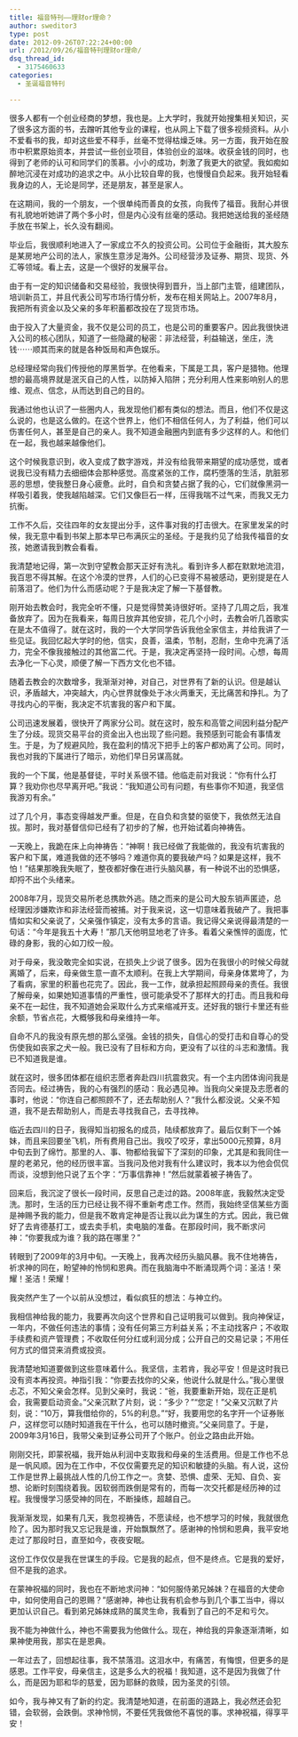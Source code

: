 ```yaml
---
title: 福音特刊——理财or理命？
author: sweditor3
type: post
date: 2012-09-26T07:22:24+00:00
url: /2012/09/26/福音特刊理财or理命/
dsq_thread_id:
  - 3175460633
categories:
  - 圣诞福音特刊

---
```

很多人都有一个创业经商的梦想，我也是。上大学时，我就开始搜集相关知识，买了很多这方面的书，去蹭听其他专业的课程，也从网上下载了很多视频资料。从小不爱看书的我，却对这些爱不释手，丝毫不觉得枯燥乏味。另一方面，我开始在股市中积累原始资本，并尝试一些创业项目，体验创业的滋味。收获金钱的同时，也得到了老师的认可和同学们的羡慕。小小的成功，刺激了我更大的欲望。我如痴如醉地沉浸在对成功的追求之中。从小比较自卑的我，也慢慢自负起来。我开始轻看我身边的人，无论是同学，还是朋友，甚至是家人。
  
在这期间，我的一个朋友，一个很单纯而善良的女孩，向我传了福音。我耐心并很有礼貌地听她讲了两个多小时，但是内心没有丝毫的感动。我把她送给我的圣经随手放在书架上，长久没有翻阅。
  
毕业后，我很顺利地进入了一家成立不久的投资公司。公司位于金融街，其大股东是某房地产公司的法人，家族生意涉足海外。公司经营涉及证券、期货、现货、外汇等领域。看上去，这是一个很好的发展平台。
  
由于有一定的知识储备和交易经验，我很快得到晋升，当上部门主管，组建团队，培训新员工，并且代表公司写市场行情分析，发布在相关网站上。2007年8月，我把所有资金以及父亲的多年积蓄都改投在了现货市场。
  
由于投入了大量资金，我不仅是公司的员工，也是公司的重要客户。因此我很快进入公司的核心团队，知道了一些隐藏的秘密：非法经营，利益输送，坐庄，洗钱⋯⋯顺其而来的就是各种饭局和声色娱乐。
  
总经理经常向我们传授他的厚黑哲学。在他看来，下属是工具，客户是猎物。他理想的最高境界就是泯灭自己的人性，以防掉入陷阱；充分利用人性来影响别人的思维、观点、信念，从而达到自己的目的。
  
我通过他也认识了一些圈内人，我发现他们都有类似的想法。而且，他们不仅是这么说的，也是这么做的。在这个世界上，他们不相信任何人，为了利益，他们可以伤害任何人，甚至是自己的亲人。我不知道金融圈内到底有多少这样的人。和他们在一起，我也越来越像他们。
  
这个时候我意识到，收入变成了数字游戏，并没有给我带来期望的成功感觉，或者说我已没有精力去细细体会那种感觉。高度紧张的工作，腐朽堕落的生活，肮脏邪恶的思想，使我整日身心疲惫。此时，自负和贪婪占据了我的心，它们就像黑洞一样吸引着我，使我越陷越深。它们又像巨石一样，压得我喘不过气来，而我又无力抗衡。
  
工作不久后，交往四年的女友提出分手，这件事对我的打击很大。在家里发呆的时候，我无意中看到书架上那本早已布满灰尘的圣经。于是我约见了给我传福音的女孩，她邀请我到教会看看。
  
我清楚地记得，第一次到守望教会那天正好有洗礼。看到许多人都在默默地流泪，我百思不得其解。在这个冷漠的世界，人们的心已变得不易被感动，更别提是在人前落泪了。他们为什么而感动呢？于是我决定了解一下基督教。
  
刚开始去教会时，我完全听不懂，只是觉得赞美诗很好听。坚持了几周之后，我准备放弃了。因为在我看来，每周日放弃其他安排，花几个小时，去教会听几首歌实在是太不值得了。就在这时，我的一个大学同学告诉我他全家信主，并给我讲了一些见证。我回忆起大学时的他，信实，良善，温柔，节制，忍耐，生命中充满了活力，完全不像我接触过的其他富二代。于是，我决定再坚持一段时间。心想，每周去净化一下心灵，顺便了解一下西方文化也不错。
  
随着去教会的次数增多，我渐渐对神，对自己，对世界有了新的认识。但是越认识，矛盾越大，冲突越大，内心世界就像处于冰火两重天，无比痛苦和挣扎。为了寻找内心的平衡，我决定不坑害我的客户和下属。
  
公司迅速发展着，很快开了两家分公司。就在这时，股东和高管之间因利益分配产生了分歧。现货交易平台的资金出入也出现了些问题。我预感到可能会有事情发生。于是，为了规避风险，我在盈利的情况下把手上的客户都劝离了公司。同时，我也对我的下属进行了暗示，劝他们早日另谋高就。
  
我的一个下属，他是基督徒，平时关系很不错。他临走前对我说：“你有什么打算？我劝你也尽早离开吧。”我说：“我知道公司有问题，有些事你不知道，我坚信我游刃有余。”
  
过了几个月，事态变得越发严重。但是，在自负和贪婪的驱使下，我依然无法自拔。那时，我对基督信仰已经有了初步的了解，也开始试着向神祷告。
  
一天晚上，我跪在床上向神祷告：“神啊！我已经做了我能做的，我没有坑害我的客户和下属，难道我做的还不够吗？难道你真的要我破产吗？如果是这样，我不怕！”结果那晚我失眠了，整夜都好像在进行头脑风暴，有一种说不出的恐惧感，却捋不出个头绪来。
  
2008年7月，现货交易所老总携款外逃。随之而来的是公司大股东销声匿迹，总经理因涉嫌欺诈和非法经营而被捕。对于我来说，这一切意味着我破产了。我把事情如实和父亲说了，父亲强作镇定，没有太多的言语。我记得父亲说得最清楚的一句话：“今年是我五十大寿！”那几天他明显地老了许多。看着父亲憔悴的面庞，忙碌的身影，我的心如刀绞一般。
  
对于母亲，我没敢完全如实说，在损失上少说了很多。因为在我很小的时候父母就离婚了，后来，母亲做生意一直不太顺利。在我上大学期间，母亲身体累垮了，为了看病，家里的积蓄也花完了。因此，我一工作，就承担起照顾母亲的责任。我很了解母亲，如果她知道事情的严重性，很可能承受不了那样大的打击。而且我和母亲不在一起住，我不知道她会采取什么方式来缩减开支。还好我的银行卡里还有些余额，节省点花，大概够我和母亲维持一年。
  
自命不凡的我没有原先想的那么坚强。金钱的损失，自信心的受打击和自尊心的受伤使我如丧家之犬一般。我已没有了目标和方向，更没有了以往的斗志和激情。我已不知道我是谁。
  
就在这时，很多团体都在组织志愿者奔赴四川抗震救灾。有一个主内团体询问我是否同去。经过祷告，我的心有强烈的感动：我必遇见神。当我向父亲提及志愿者的事时，他说：“你连自己都照顾不了，还去帮助别人？”我什么都没说。父亲不知道，我不是去帮助别人，而是去寻找我自己，去寻找神。
  
临近去四川的日子，我得知当初报名的成员，陆续都放弃了。最后仅剩下一个姊妹，而且来回要坐飞机，所有费用自己出。我咬了咬牙，拿出5000元预算，8月中旬去到了绵竹。那里的人、事、物都给我留下了深刻的印象，尤其是和我同住一屋的老弟兄，他的经历很丰富。当我问及他对我有什么建议时，我本以为他会侃侃而谈，没想到他只说了五个字：“万事信靠神！”然后就蒙着被子祷告了。

回来后，我沉淀了很长一段时间，反思自己走过的路。2008年底，我毅然决定受洗。那时，生活的压力已经让我不得不重新考虑工作。然而，我始终坚信某些方面是神赐予我的能力，但是我不敢肯定神是否让我以此为谋生的方式。因此，我已做好了去肯德基打工，或去卖手机，卖电脑的准备。在那段时间，我不断求问神：“你要我成为谁？我的路在哪里？”
  
转眼到了2009年的3月中旬。一天晚上，我再次经历头脑风暴。我不住地祷告，祈求神的同在，盼望神的怜悯和恩典。而在我脑海中不断涌现两个词：圣洁！荣耀！圣洁！荣耀！
  
我突然产生了一个以前从没想过，看似疯狂的想法：与神立约。
  
我相信神给我的能力，我要再次向这个世界和自己证明我可以做到。我向神保证，一年内，不做任何违法的事情；没有任何第三方利益关系；不主动找客户；不收取手续费和资产管理费；不收取任何分红或利润分成；公开自己的交易记录；不用任何方式的借贷来消费或投资。
  
我清楚地知道要做到这些意味着什么。我坚信，主若肯，我必平安！但是这时我已没有资本再投资。神指引我：“你要去找你的父亲，他说什么就是什么。”我心里很忐忑，不知父亲会怎样。见到父亲时，我说：“爸，我要重新开始，现在正是机会，我需要启动资金。”父亲沉默了片刻，说：“多少？”“您定！”父亲又沉默了片刻，说：“10万，算我借给你的，5%的利息。”“好，我要用您的名字开一个证券账户，这样您可以随时知道我在干什么，也可以随时撤资。”父亲同意了。于是，2009年3月16日，我带父亲到证券公司开了个账户。创业之路由此开始。
  
刚刚交托，即蒙祝福，我开始从利润中支取我和母亲的生活费用。但是工作也不总是一帆风顺。因为在工作中，不仅仅需要充足的知识和敏捷的头脑。有人说，这份工作是世界上最挑战人性的几份工作之一。贪婪、恐惧、虚荣、无知、自负、妄想、论断时刻围绕着我。因软弱而跌倒是常有的，而每一次交托都是经历神的过程。我慢慢学习感受神的同在，不断操练，超越自己。
  
我渐渐发现，如果有几天，我忽视祷告，不愿读经，也不想学习的时候，我就很危险了。因为那时我又忘记我是谁，开始飘飘然了。感谢神的怜悯和恩典，我平安地走过了那段时日，直至如今，夜夜安眠。
  
这份工作仅仅是我在世谋生的手段。它是我的起点，但不是终点。它是我的爱好，但不是我的追求。
  
在蒙神祝福的同时，我也在不断地求问神：“如何服侍弟兄姊妹？在福音的大使命中，如何使用自己的恩赐？”感谢神，神也让我有机会参与到几个事工当中，得以更加认识自己。看到弟兄姊妹成熟的属灵生命，我看到了自己的不足和亏欠。
  
我不能为神做什么，神也不需要我为他做什么。现在，神给我的异象逐渐清晰，如果神使用我，那实在是恩典。
  
一年过去了，回想起往事，我不禁落泪。这泪水中，有痛苦，有悔恨，但更多的是感恩。工作平安，母亲信主，这是多么大的祝福！我知道，这不是因为我做了什么，而是因为耶和华的慈爱，因为耶稣的救赎，因为圣灵的引领。
  
如今，我与神又有了新的约定。我清楚地知道，在前面的道路上，我必然还会犯错，会软弱，会跌倒。求神怜悯，不要任凭我做他不喜悦的事。求神祝福，得享平安！